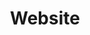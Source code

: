 ---
title: "Website"
hidden: false
link: "fa-solid fa-globe"
displayText: "copperdevs.com"
randomResult: false
icon: "fa-solid fa-globe"
---